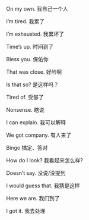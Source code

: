 On my own. 我自己一个人

I’m tired. 我累了

I’m exhausted. 我累坏了

Time’s up. 时间到了

Bless you. 保佑你

That was close. 好险啊

Is that so? 是这样吗？

Tired of. 受够了

Nonsense. 瞎说

I can explain. 我可以解释

We got company. 有人来了

Bingo 搞定、答对

How do I look? 我看起来怎么样?

Doesn’t say. 没说/没提到

I would guess that. 我猜是这样

Here we are. 我们到了

I got it. 我去处理
